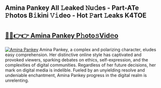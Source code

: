 ## Amina Pankey All 𝙻eaked 𝙽u𝚍es - Part-ATe 𝙿hotos B𝚒kini 𝚅𝚒deo - Hot 𝙿art 𝙻eaks K4TOE

# <h2><a href="http://ld439ga.urlbe.top/?page=Amina+Pankey">🔗🔗👉👉 Amina Pankey P𝚑oto𝚜Vid𝚎o</a></h2>

[![Amina Pankey](https://i.imgur.com/eBuTRDB.gif)](http://ld439ga.urlbe.top/?page=Amina+Pankey)
Amina Pankey, a complex and polarizing character, eludes easy comprehension. Her distinctive online style has captivated and provoked viewers, sparking debates on ethics, self-expression, and the complexities of digital communities. Regardless of her future decisions, her mark on digital media is indelible. Fueled by an unyielding resolve and undeniable enchantment, Amina Pankey progress in the digital realm is unrelenting.
